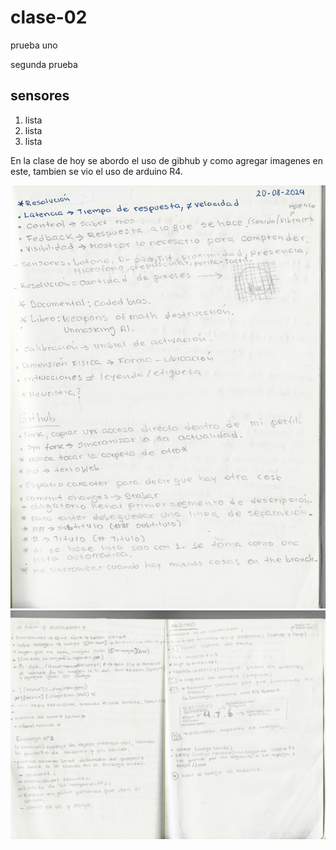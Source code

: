 # clase-02
prueba uno

segunda prueba

## sensores  
1. lista
1. lista
1. lista

   
En la clase de hoy se abordo el uso de gibhub y como agregar imagenes en este, tambien se vio el uso de arduino R4.

![texto](./apuntes1.jpeg)
![texto](./apuntes2.jpeg)
